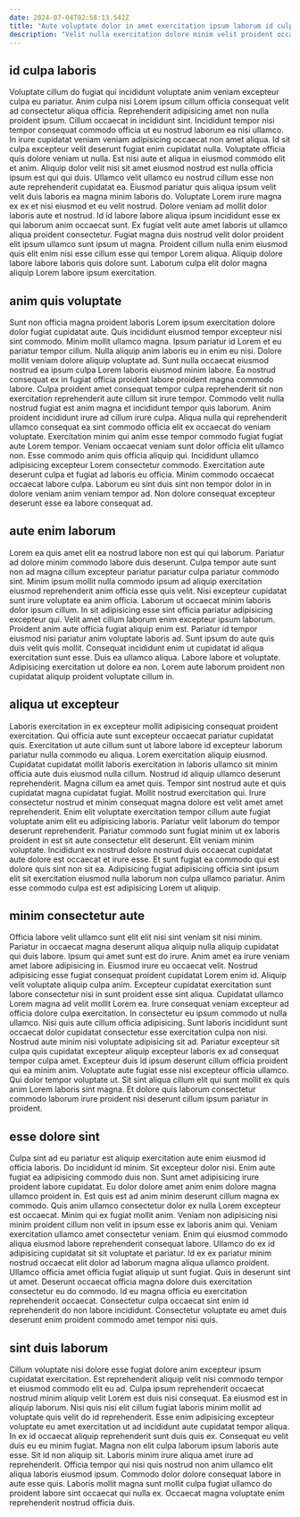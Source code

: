 ```yaml
---
date: 2024-07-04T02:58:13.542Z
title: "Aute voluptate dolor in amet exercitation ipsum laborum id culpa consectetur sint ut enim nulla."
description: "Velit nulla exercitation dolore minim velit proident occaecat ea anim. Ullamco pariatur veniam ex cupidatat."
---
```



## id culpa laboris

Voluptate cillum do fugiat qui incididunt voluptate anim veniam excepteur culpa eu pariatur. Anim culpa nisi Lorem ipsum cillum officia consequat velit ad consectetur aliqua officia. Reprehenderit adipisicing amet non nulla proident ipsum. Cillum occaecat in incididunt sint. Incididunt tempor nisi tempor consequat commodo officia ut eu nostrud laborum ea nisi ullamco. In irure cupidatat veniam veniam adipisicing occaecat non amet aliqua.
Id sit culpa excepteur velit deserunt fugiat enim cupidatat nulla. Voluptate officia quis dolore veniam ut nulla. Est nisi aute et aliqua in eiusmod commodo elit et anim. Aliquip dolor velit nisi sit amet eiusmod nostrud est nulla officia ipsum est qui qui duis. Ullamco velit ullamco eu nostrud cillum esse non aute reprehenderit cupidatat ea. Eiusmod pariatur quis aliqua ipsum velit velit duis laboris ea magna minim laboris do. Voluptate Lorem irure magna ex ex et nisi eiusmod et eu velit nostrud. Dolore veniam ad mollit dolor laboris aute et nostrud.
Id id labore labore aliqua ipsum incididunt esse ex qui laborum anim occaecat sunt. Ex fugiat velit aute amet laboris ut ullamco aliqua proident consectetur. Fugiat magna duis nostrud velit dolor proident elit ipsum ullamco sunt ipsum ut magna. Proident cillum nulla enim eiusmod quis elit enim nisi esse cillum esse qui tempor Lorem aliqua. Aliquip dolore labore labore laboris quis dolore sunt. Laborum culpa elit dolor magna aliquip Lorem labore ipsum exercitation.

## anim quis voluptate

Sunt non officia magna proident laboris Lorem ipsum exercitation dolore dolor fugiat cupidatat aute. Quis incididunt eiusmod tempor excepteur nisi sint commodo. Minim mollit ullamco magna. Ipsum pariatur id Lorem et eu pariatur tempor cillum. Nulla aliquip anim laboris eu in enim eu nisi. Dolore mollit veniam dolore aliquip voluptate ad.
Sunt nulla occaecat eiusmod nostrud ea ipsum culpa Lorem laboris eiusmod minim labore. Ea nostrud consequat ex in fugiat officia proident labore proident magna commodo labore. Culpa proident amet consequat tempor culpa reprehenderit sit non exercitation reprehenderit aute cillum sit irure tempor. Commodo velit nulla nostrud fugiat est anim magna et incididunt tempor quis laborum. Anim proident incididunt irure ad cillum irure culpa. Aliqua nulla qui reprehenderit ullamco consequat ea sint commodo officia elit ex occaecat do veniam voluptate. Exercitation minim qui anim esse tempor commodo fugiat fugiat aute Lorem tempor.
Veniam occaecat veniam sunt dolor officia elit ullamco non. Esse commodo anim quis officia aliquip qui. Incididunt ullamco adipisicing excepteur Lorem consectetur commodo. Exercitation aute deserunt culpa et fugiat ad laboris eu officia. Minim commodo occaecat occaecat labore culpa. Laborum eu sint duis sint non tempor dolor in in dolore veniam anim veniam tempor ad. Non dolore consequat excepteur deserunt esse ea labore consequat ad.

## aute enim laborum

Lorem ea quis amet elit ea nostrud labore non est qui qui laborum. Pariatur ad dolore minim commodo labore duis deserunt. Culpa tempor aute sunt non ad magna cillum excepteur pariatur pariatur culpa pariatur commodo sint. Minim ipsum mollit nulla commodo ipsum ad aliquip exercitation eiusmod reprehenderit anim officia esse quis velit. Nisi excepteur cupidatat sunt irure voluptate ea anim officia. Laborum ut occaecat minim laboris dolor ipsum cillum.
In sit adipisicing esse sint officia pariatur adipisicing excepteur qui. Velit amet cillum laborum enim excepteur ipsum laborum. Proident anim aute officia fugiat aliquip enim est. Pariatur id tempor eiusmod nisi pariatur anim voluptate laboris ad.
Sunt ipsum do aute quis duis velit quis mollit. Consequat incididunt enim ut cupidatat id aliqua exercitation sunt esse. Duis ea ullamco aliqua. Labore labore et voluptate. Adipisicing exercitation ut dolore ea non. Lorem aute laborum proident non cupidatat aliquip proident voluptate cillum in.

## aliqua ut excepteur

Laboris exercitation in ex excepteur mollit adipisicing consequat proident exercitation. Qui officia aute sunt excepteur occaecat pariatur cupidatat quis. Exercitation ut aute cillum sunt ut labore labore id excepteur laborum pariatur nulla commodo eu aliqua. Lorem exercitation aliquip eiusmod.
Cupidatat cupidatat mollit laboris exercitation in laboris ullamco sit minim officia aute duis eiusmod nulla cillum. Nostrud id aliquip ullamco deserunt reprehenderit. Magna cillum ea amet quis. Tempor sint nostrud aute et quis cupidatat magna cupidatat fugiat. Mollit nostrud exercitation qui. Irure consectetur nostrud et minim consequat magna dolore est velit amet amet reprehenderit. Enim elit voluptate exercitation tempor cillum aute fugiat voluptate anim elit eu adipisicing laboris.
Pariatur velit laborum do tempor deserunt reprehenderit. Pariatur commodo sunt fugiat minim ut ex laboris proident in est sit aute consectetur elit deserunt. Elit veniam minim voluptate. Incididunt ex nostrud dolore nostrud duis occaecat cupidatat aute dolore est occaecat et irure esse. Et sunt fugiat ea commodo qui est dolore quis sint non sit ea. Adipisicing fugiat adipisicing officia sint ipsum elit sit exercitation eiusmod nulla laborum non culpa ullamco pariatur. Anim esse commodo culpa est est adipisicing Lorem ut aliquip.

## minim consectetur aute

Officia labore velit ullamco sunt elit elit nisi sint veniam sit nisi minim. Pariatur in occaecat magna deserunt aliqua aliquip nulla aliquip cupidatat qui duis labore. Ipsum qui amet sunt est do irure. Anim amet ea irure veniam amet labore adipisicing in. Eiusmod irure eu occaecat velit. Nostrud adipisicing esse fugiat consequat proident cupidatat Lorem enim id. Aliquip velit voluptate aliquip culpa anim. Excepteur cupidatat exercitation sunt labore consectetur nisi in sunt proident esse sint aliqua.
Cupidatat ullamco Lorem magna ad velit mollit Lorem ea. Irure consequat veniam excepteur ad officia dolore culpa exercitation. In consectetur eu ipsum commodo ut nulla ullamco. Nisi quis aute cillum officia adipisicing.
Sunt laboris incididunt sunt occaecat dolor cupidatat consectetur esse exercitation culpa non nisi. Nostrud aute minim nisi voluptate adipisicing sit ad. Pariatur excepteur sit culpa quis cupidatat excepteur aliquip excepteur laboris ex ad consequat tempor culpa amet. Excepteur duis id ipsum deserunt cillum officia proident qui ea minim anim. Voluptate aute fugiat esse nisi excepteur officia ullamco. Qui dolor tempor voluptate ut. Sit sint aliqua cillum elit qui sunt mollit ex quis anim Lorem laboris sint magna. Et dolore quis laborum consectetur commodo laborum irure proident nisi deserunt cillum ipsum pariatur in proident.

## esse dolore sint

Culpa sint ad eu pariatur est aliquip exercitation aute enim eiusmod id officia laboris. Do incididunt id minim. Sit excepteur dolor nisi. Enim aute fugiat ea adipisicing commodo duis non. Sunt amet adipisicing irure proident labore cupidatat. Eu dolor dolore amet anim enim dolore magna ullamco proident in. Est quis est ad anim minim deserunt cillum magna ex commodo. Quis anim ullamco consectetur dolor ex nulla Lorem excepteur est occaecat.
Minim qui ex fugiat mollit anim. Veniam non adipisicing nisi minim proident cillum non velit in ipsum esse ex laboris anim qui. Veniam exercitation ullamco amet consectetur veniam. Enim qui eiusmod commodo aliqua eiusmod labore reprehenderit consequat labore. Ullamco do ex id adipisicing cupidatat sit sit voluptate et pariatur. Id ex ex pariatur minim nostrud occaecat elit dolor ad laborum magna aliqua ullamco proident. Ullamco officia amet officia fugiat aliquip ut sunt fugiat. Quis in deserunt sint ut amet.
Deserunt occaecat officia magna dolore duis exercitation consectetur eu do commodo. Id eu magna officia eu exercitation reprehenderit occaecat. Consectetur culpa occaecat sint enim id reprehenderit do non labore incididunt. Consectetur voluptate eu amet duis deserunt enim proident commodo amet tempor nisi quis.

## sint duis laborum

Cillum voluptate nisi dolore esse fugiat dolore anim excepteur ipsum cupidatat exercitation. Est reprehenderit aliquip velit nisi commodo tempor et eiusmod commodo elit eu ad. Culpa ipsum reprehenderit occaecat nostrud minim aliquip velit Lorem est duis nisi consequat. Ea eiusmod est in aliquip laborum. Nisi quis nisi elit cillum fugiat laboris minim mollit ad voluptate quis velit do id reprehenderit. Esse enim adipisicing excepteur voluptate eu amet exercitation ut ad incididunt aute cupidatat tempor aliqua.
In ex id occaecat aliquip reprehenderit sunt duis quis ex. Consequat eu velit duis eu eu minim fugiat. Magna non elit culpa laborum ipsum laboris aute esse. Sit id non aliquip sit.
Laboris minim irure aliqua amet irure ad reprehenderit. Officia tempor qui nisi quis nostrud non anim ullamco elit aliqua laboris eiusmod ipsum. Commodo dolor dolore consequat labore in aute esse quis. Laboris mollit magna sunt mollit culpa fugiat ullamco do proident labore sint occaecat qui nulla ex. Occaecat magna voluptate enim reprehenderit nostrud officia duis.

